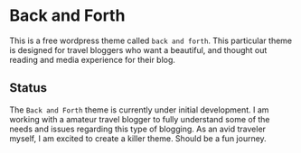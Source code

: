 Back and Forth
==============

This is a free wordpress theme called `back and forth`. This particular theme is designed for travel bloggers who want a beautiful, and thought out reading and media experience for their blog.


Status
------

The `Back and Forth` theme is currently under initial development. I am working with a amateur travel blogger to fully understand some of the needs and issues regarding this type of blogging. As an avid traveler myself, I am excited to create a killer theme. Should be a fun journey.
